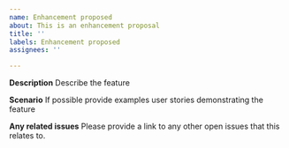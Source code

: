 ```yaml
---
name: Enhancement proposed
about: This is an enhancement proposal
title: ''
labels: Enhancement proposed
assignees: ''

---
```


**Description**
Describe the feature

**Scenario**
If possible provide examples user stories demonstrating the feature

**Any related issues**
Please provide a link to any other open issues that this relates to.
